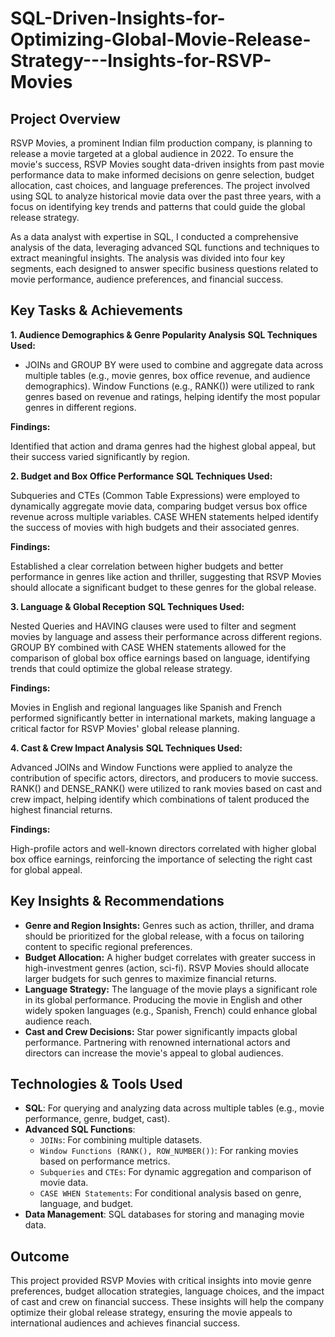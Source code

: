 # SQL-Driven-Insights-for-Optimizing-Global-Movie-Release-Strategy---Insights-for-RSVP-Movies
## Project Overview

RSVP Movies, a prominent Indian film production company, is planning to release a movie targeted at a global audience in 2022. To ensure the movie's success, RSVP Movies sought data-driven insights from past movie performance data to make informed decisions on genre selection, budget allocation, cast choices, and language preferences. The project involved using SQL to analyze historical movie data over the past three years, with a focus on identifying key trends and patterns that could guide the global release strategy.

As a data analyst with expertise in SQL, I conducted a comprehensive analysis of the data, leveraging advanced SQL functions and techniques to extract meaningful insights. The analysis was divided into four key segments, each designed to answer specific business questions related to movie performance, audience preferences, and financial success.

## Key Tasks & Achievements

**1. Audience Demographics & Genre Popularity Analysis**
**SQL Techniques Used:**
- JOINs and GROUP BY were used to combine and aggregate data across multiple tables (e.g., movie genres, box office revenue, and audience demographics).
Window Functions (e.g., RANK()) were utilized to rank genres based on revenue and ratings, helping identify the most popular genres in different regions.

**Findings:** 

Identified that action and drama genres had the highest global appeal, but their success varied significantly by region.

**2. Budget and Box Office Performance**
**SQL Techniques Used:**

Subqueries and CTEs (Common Table Expressions) were employed to dynamically aggregate movie data, comparing budget versus box office revenue across multiple variables.
CASE WHEN statements helped identify the success of movies with high budgets and their associated genres.

**Findings:** 

Established a clear correlation between higher budgets and better performance in genres like action and thriller, suggesting that RSVP Movies should allocate a significant budget to these genres for the global release.

**3. Language & Global Reception**
**SQL Techniques Used:**

Nested Queries and HAVING clauses were used to filter and segment movies by language and assess their performance across different regions.
GROUP BY combined with CASE WHEN statements allowed for the comparison of global box office earnings based on language, identifying trends that could optimize the global release strategy.

**Findings:** 

Movies in English and regional languages like Spanish and French performed significantly better in international markets, making language a critical factor for RSVP Movies' global release planning.

**4. Cast & Crew Impact Analysis**
**SQL Techniques Used:**

Advanced JOINs and Window Functions were applied to analyze the contribution of specific actors, directors, and producers to movie success.
RANK() and DENSE_RANK() were utilized to rank movies based on cast and crew impact, helping identify which combinations of talent produced the highest financial returns.

**Findings:**

High-profile actors and well-known directors correlated with higher global box office earnings, reinforcing the importance of selecting the right cast for global appeal.

## Key Insights & Recommendations

- **Genre and Region Insights:** Genres such as action, thriller, and drama should be prioritized for the global release, with a focus on tailoring content to specific regional preferences.
- **Budget Allocation:** A higher budget correlates with greater success in high-investment genres (action, sci-fi). RSVP Movies should allocate larger budgets for such genres to maximize financial returns.
- **Language Strategy:** The language of the movie plays a significant role in its global performance. Producing the movie in English and other widely spoken languages (e.g., Spanish, French) could enhance global audience reach.
- **Cast and Crew Decisions:** Star power significantly impacts global performance. Partnering with renowned international actors and directors can increase the movie's appeal to global audiences.

## Technologies & Tools Used

- **SQL**: For querying and analyzing data across multiple tables (e.g., movie performance, genre, budget, cast).
- **Advanced SQL Functions**:
  - `JOINs`: For combining multiple datasets.
  - `Window Functions (RANK(), ROW_NUMBER())`: For ranking movies based on performance metrics.
  - `Subqueries` and `CTEs`: For dynamic aggregation and comparison of movie data.
  - `CASE WHEN Statements`: For conditional analysis based on genre, language, and budget.
- **Data Management**: SQL databases for storing and managing movie data.

## Outcome

This project provided RSVP Movies with critical insights into movie genre preferences, budget allocation strategies, language choices, and the impact of cast and crew on financial success. These insights will help the company optimize their global release strategy, ensuring the movie appeals to international audiences and achieves financial success.
